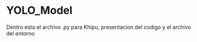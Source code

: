 # YOLO_Model

Dentro esta el archivo .py para Khipu, presentacion del codigo y el archivo del entorno
